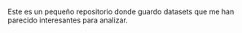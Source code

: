 Este es un pequeño repositorio donde guardo datasets que me han parecido interesantes para analizar. 
